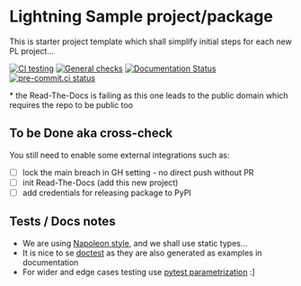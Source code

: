 # Lightning Sample project/package

This is starter project template which shall simplify initial steps for each new PL project...

[![CI testing](https://github.com/Lightning-Devel/PL-Hivemind/actions/workflows/ci-testing.yml/badge.svg?event=push)](https://github.com/Lightning-Devel/PL-Hivemind/actions/workflows/ci-testing.yml)
[![General checks](https://github.com/Lightning-Devel/PL-Hivemind/actions/workflows/ci-checks.yml/badge.svg?event=push)](https://github.com/Lightning-Devel/PL-Hivemind/actions/workflows/ci-checks.yml)
[![Documentation Status](https://readthedocs.org/projects/PL-Hivemind/badge/?version=latest)](https://PL-Hivemind.readthedocs.io/en/latest/?badge=latest)
[![pre-commit.ci status](https://results.pre-commit.ci/badge/github/Lightning-Devel/PL-Hivemind/main.svg?badge_token=mqheL1-cTn-280Vx4cJUdg)](https://results.pre-commit.ci/latest/github/Lightning-Devel/PL-Hivemind/main?badge_token=mqheL1-cTn-280Vx4cJUdg)

\* the Read-The-Docs is failing as this one leads to the public domain which requires the repo to be public too

## To be Done aka cross-check

You still need to enable some external integrations such as:

- [ ] lock the main breach in GH setting - no direct push without PR
- [ ] init Read-The-Docs (add this new project)
- [ ] add credentials for releasing package to PyPI

## Tests / Docs notes

- We are using [Napoleon style,](https://www.sphinx-doc.org/en/master/usage/extensions/napoleon.html) and we shall use static types...
- It is nice to se [doctest](https://docs.python.org/3/library/doctest.html) as they are also generated as examples in documentation
- For wider and edge cases testing use [pytest parametrization](https://docs.pytest.org/en/stable/parametrize.html) :\]
